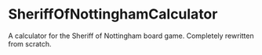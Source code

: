 # SheriffOfNottinghamCalculator
A calculator for the Sheriff of Nottingham board game. Completely rewritten from scratch.
